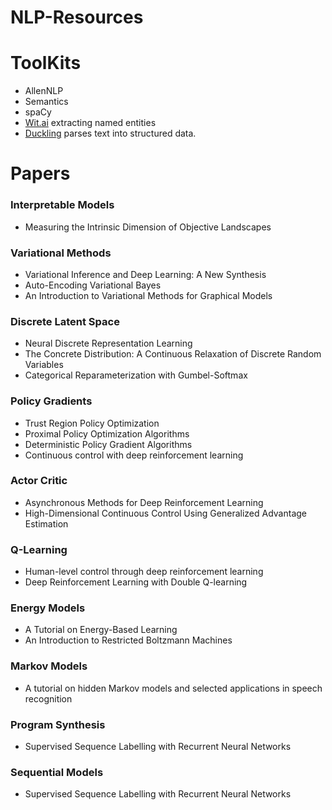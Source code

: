 # NLP-Resources

# ToolKits
- AllenNLP
- Semantics
- spaCy
- [Wit.ai](https://wit.ai) extracting named entities
- [Duckling](https://github.com/facebook/duckling) parses text into structured data.

# Papers
### Interpretable Models
- Measuring the Intrinsic Dimension of Objective Landscapes

### Variational Methods
- Variational Inference and Deep Learning: A New Synthesis
- Auto-Encoding Variational Bayes
- An Introduction to Variational Methods for Graphical Models


### Discrete Latent Space
- Neural Discrete Representation Learning
- The Concrete Distribution: A Continuous Relaxation of Discrete Random Variables
- Categorical Reparameterization with Gumbel-Softmax


### Policy Gradients
- Trust Region Policy Optimization
- Proximal Policy Optimization Algorithms
- Deterministic Policy Gradient Algorithms
- Continuous control with deep reinforcement learning

### Actor Critic
- Asynchronous Methods for Deep Reinforcement Learning
- High-Dimensional Continuous Control Using Generalized Advantage Estimation

### Q-Learning
- Human-level control through deep reinforcement learning
- Deep Reinforcement Learning with Double Q-learning

### Energy Models
- A Tutorial on Energy-Based Learning
- An Introduction to Restricted Boltzmann Machines

### Markov Models
- A tutorial on hidden Markov models and selected applications in speech recognition

### Program Synthesis
- Supervised Sequence Labelling with Recurrent Neural Networks

### Sequential Models
- Supervised Sequence Labelling with Recurrent Neural Networks

                                                                                                                                           

                                                                                                                                           
                                                                                                                                           

                                                                                                                                           

                                                                                                                                           
                                                                                                                                           
